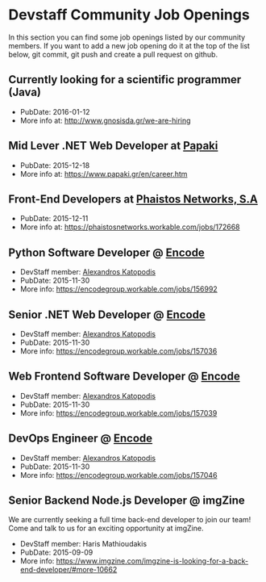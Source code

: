 # Devstaff Community Job Openings

In this section you can find some job openings listed by our community members. If you want to add a new job opening do it at the top of the list below, git commit, git push and create a pull request on github.

## Currently looking for a scientific programmer (Java)
* PubDate: 2016-01-12
* More info at: http://www.gnosisda.gr/we-are-hiring

## Mid Lever .NET Web Developer at [Papaki ](http://www.papaki.gr/)
* PubDate: 2015-12-18
* More info at: https://www.papaki.gr/en/career.htm

## Front-End Developers at [Phaistos Networks, S.A](http://phaistosnetworks.gr/)
* PubDate: 2015-12-11
* More info at: https://phaistosnetworks.workable.com/jobs/172668


## Python Software Developer @ [Encode](http://encodegroup.com/)

* DevStaff member: [Alexandros Katopodis](https://github.com/akatopo/)
* PubDate: 2015-11-30
* More info: https://encodegroup.workable.com/jobs/156992

## Senior .NET Web Developer @ [Encode](http://encodegroup.com/)

* DevStaff member: [Alexandros Katopodis](https://github.com/akatopo/)
* PubDate: 2015-11-30
* More info: https://encodegroup.workable.com/jobs/157036

## Web Frontend Software Developer @ [Encode](http://encodegroup.com/)

* DevStaff member: [Alexandros Katopodis](https://github.com/akatopo/)
* PubDate: 2015-11-30
* More info: https://encodegroup.workable.com/jobs/157039

## DevOps Engineer @ [Encode](http://encodegroup.com/)

* DevStaff member: [Alexandros Katopodis](https://github.com/akatopo/)
* PubDate: 2015-11-30
* More info: https://encodegroup.workable.com/jobs/157046

## Senior Backend Node.js Developer @ imgZine
We are currently seeking a full time back-end developer  to join our team! Come and talk to us for an exciting opportunity at imgZine.

* DevStaff member: Haris Mathioudakis
* PubDate: 2015-09-09
* More info: https://www.imgzine.com/imgzine-is-looking-for-a-back-end-developer/#more-10662

